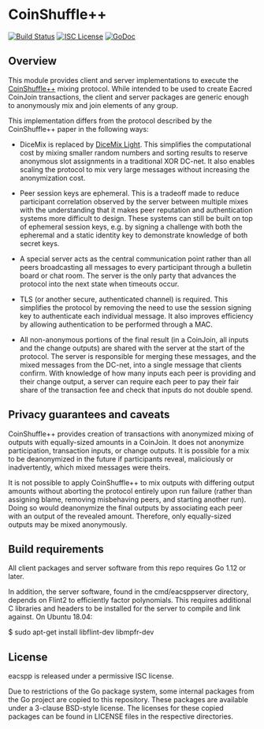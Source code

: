 CoinShuffle++
=============

[![Build Status](https://github.com/Eacred/eacspp/workflows/Build%20and%20Test/badge.svg)](https://github.com/Eacred/eacspp/actions)
[![ISC License](https://img.shields.io/badge/license-ISC-blue.svg)](http://copyfree.org)
[![GoDoc](https://img.shields.io/badge/godoc-reference-blue.svg)](https://godoc.org/github.com/Eacred/eacspp)

## Overview

This module provides client and server implementations to execute the
[CoinShuffle++](https://crypsys.mmci.uni-saarland.de/projects/FastDC/paper.pdf)
mixing protocol.  While intended to be used to create Eacred CoinJoin
transactions, the client and server packages are generic enough to anonymously
mix and join elements of any group.

This implementation differs from the protocol described by the CoinShuffle++
paper in the following ways:

* DiceMix is replaced by [DiceMix Light](https://github.com/ElementsProject/dicemix/blob/master/doc/protocol.md).
  This simplifies the computational cost by mixing smaller random numbers and
  sorting results to reserve anonymous slot assignments in a traditional XOR
  DC-net.  It also enables scaling the protocol to mix very large messages
  without increasing the anonymization cost.

* Peer session keys are ephemeral.  This is a tradeoff made to reduce
  participant correlation observed by the server between multiple mixes with the
  understanding that it makes peer reputation and authentication systems more
  difficult to design.  These systems can still be built on top of ephemeral
  session keys, e.g. by signing a challenge with both the epheremal and a static
  identity key to demonstrate knowledge of both secret keys.

* A special server acts as the central communication point rather than all peers
  broadcasting all messages to every participant through a bulletin board or
  chat room.  The server is the only party that advances the protocol into the
  next state when timeouts occur.
  
* TLS (or another secure, authenticated channel) is required.  This simplifies
  the protocol by removing the need to use the session signing key to
  authenticate each individual message.  It also improves efficiency by allowing
  authentication to be performed through a MAC.

* All non-anonymous portions of the final result (in a CoinJoin, all inputs and
  the change outputs) are shared with the server at the start of the protocol.
  The server is responsible for merging these messages, and the mixed messages
  from the DC-net, into a single message that clients confirm.  With knowledge
  of how many inputs each peer is providing and their change output, a server
  can require each peer to pay their fair share of the transaction fee and check
  that inputs do not double spend.

## Privacy guarantees and caveats

CoinShuffle++ provides creation of transactions with anonymized mixing of
outputs with equally-sized amounts in a CoinJoin.  It does not anonymize
participation, transaction inputs, or change outputs.  It is possible for a mix
to be deanonymized in the future if participants reveal, maliciously or
inadvertently, which mixed messages were theirs.

It is not possible to apply CoinShuffle++ to mix outputs with differing output
amounts without aborting the protocol entirely upon run failure (rather than
assigning blame, removing misbehaving peers, and starting another run).  Doing
so would deanonymize the final outputs by associating each peer with an output
of the revealed amount.  Therefore, only equally-sized outputs may be mixed
anonymously.

## Build requirements

All client packages and server software from this repo requires Go 1.12 or
later.

In addition, the server software, found in the cmd/eacsppserver directory, depends
on Flint2 to efficiently factor polynomials.  This requires additional C
libraries and headers to be installed for the server to compile and link
against.  On Ubuntu 18.04:

  $ sudo apt-get install libflint-dev libmpfr-dev

## License

eacspp is released under a permissive ISC license.

Due to restrictions of the Go package system, some internal packages from the Go
project are copied to this repository.  These packages are available under a
3-clause BSD-style license.  The licenses for these copied packages can be found
in LICENSE files in the respective directories.
